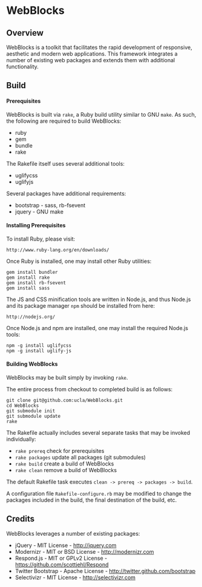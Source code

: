 # WebBlocks

## Overview

WebBlocks is a toolkit that facilitates the rapid development of responsive,
aesthetic and modern web applications. This framework integrates a number of
existing web packages and extends them with additional functionality.

## Build

#### Prerequisites

WebBlocks is built via `rake`, a Ruby build utility similar to GNU `make`. As 
such, the following are required to build WebBlocks:

* ruby
* gem
* bundle
* rake

The Rakefile itself uses several additional tools:

* uglifycss
* uglifyjs

Several packages have additional requirements:

* bootstrap - sass, rb-fsevent
* jquery - GNU make

#### Installing Prerequisites

To install Ruby, please visit:

    http://www.ruby-lang.org/en/downloads/

Once Ruby is installed, one may install other Ruby utilities:

```
gem install bundler
gem install rake
gem install rb-fsevent
gem install sass
```

The JS and CSS minification tools are written in Node.js, and thus Node.js and
its package manager `npm` should be installed from here:

    http://nodejs.org/

Once Node.js and npm are installed, one may install  the required Node.js tools:

```
npm -g install uglifycss
npm -g install uglify-js
```

#### Building WebBlocks

WebBlocks may be built simply by invoking `rake`.

The entire process from checkout to completed build is as follows:

```
git clone git@github.com:ucla/WebBlocks.git
cd WebBlocks
git submodule init
git submodule update
rake
```

The Rakefile actually includes several separate tasks that may be invoked
individually:

* `rake prereq` check for prerequisites
* `rake packages` update all packages (git submodules)
* `rake build` create a build of WebBlocks
* `rake clean` remove a build of WebBlocks

The default Rakefile task executes `clean -> prereq -> packages -> build`.

A configuration file `Rakefile-configure.rb` may be modified to change the
packages included in the build, the final destination of the build, etc.


## Credits

WebBlocks leverages a number of existing packages:

* jQuery - MIT License - http://jquery.com
* Modernizr - MIT or BSD License - http://modernizr.com
* Respond.js - MIT or GPLv2 License - https://github.com/scottjehl/Respond
* Twitter Bootstrap - Apache License - http://twitter.github.com/bootstrap
* Selectivizr - MIT License - http://selectivizr.com
